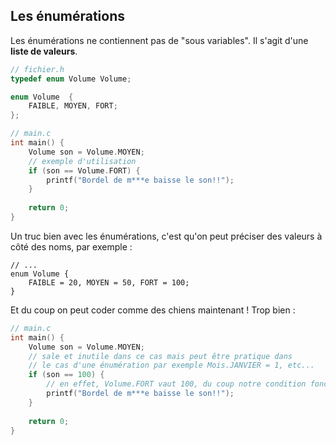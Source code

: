Les énumérations
------------

Les énumérations ne contiennent pas de "sous variables". Il s'agit d'une **liste de valeurs**.

```c
// fichier.h
typedef enum Volume Volume;

enum Volume  {
	FAIBLE, MOYEN, FORT;
};
```

```c
// main.c
int main() {
	Volume son = Volume.MOYEN;
	// exemple d'utilisation
	if (son == Volume.FORT) {
		printf("Bordel de m***e baisse le son!!");
	}
	
	return 0;
}
```

Un truc bien avec les énumérations, c'est qu'on peut préciser des valeurs à côté des noms, par exemple :
```
// ...
enum Volume {
	FAIBLE = 20, MOYEN = 50, FORT = 100;
}
```

Et du coup on peut coder comme des chiens maintenant ! Trop bien :

```c
// main.c
int main() {
	Volume son = Volume.MOYEN;
	// sale et inutile dans ce cas mais peut être pratique dans
	// le cas d'une énumération par exemple Mois.JANVIER = 1, etc...
	if (son == 100) {
		// en effet, Volume.FORT vaut 100, du coup notre condition fonctionne !
		printf("Bordel de m***e baisse le son!!");
	}
	
	return 0;
}
```

